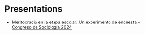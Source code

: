 # Presentations

- [Meritocracia en la etapa escolar: Un experimento de encuesta - Congreso de Sociología 2024](https://educacion-meritocracia.github.io/experimento/presentations/sociologia2024/sociologia2024.html)


